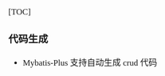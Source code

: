 <span  style="font-family: Simsun,serif; font-size: 17px; ">

[TOC]

### 代码生成

- Mybatis-Plus 支持自动生成 crud 代码

</span>